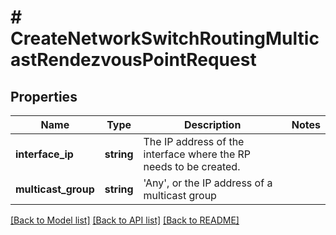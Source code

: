 # # CreateNetworkSwitchRoutingMulticastRendezvousPointRequest

## Properties

Name | Type | Description | Notes
------------ | ------------- | ------------- | -------------
**interface_ip** | **string** | The IP address of the interface where the RP needs to be created. |
**multicast_group** | **string** | &#39;Any&#39;, or the IP address of a multicast group |

[[Back to Model list]](../../README.md#models) [[Back to API list]](../../README.md#endpoints) [[Back to README]](../../README.md)
